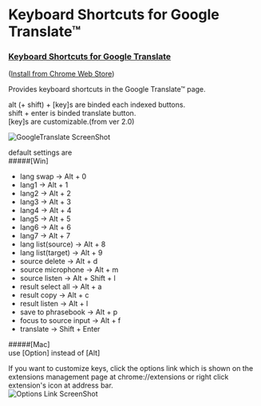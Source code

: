 Keyboard Shortcuts for Google Translate™
========================================

### [Keyboard Shortcuts for Google Translate](http://goo.gl/FBkb9)  
([Install from Chrome Web Store](http://goo.gl/FBkb9))  
  
  
Provides keyboard shortcuts in the Google Translate™ page.

alt (+ shift) + [key]s are binded each indexed buttons.  
shift + enter is binded translate button.  
[key]s are customizable.(from ver 2.0)  

![GoogleTranslate ScreenShot](https://raw.github.com/yamayamayamaji/Keyboard-Shortcuts-for-Google-Translate/master/ss-readme1.png)
  
default settings are  
#####[Win]  
* lang swap -> Alt + 0  
* lang1 -> Alt + 1  
* lang2 -> Alt + 2  
* lang3 -> Alt + 3  
* lang4 -> Alt + 4  
* lang5 -> Alt + 5  
* lang6 -> Alt + 6  
* lang7 -> Alt + 7  
* lang list(source) -> Alt + 8  
* lang list(target) -> Alt + 9  
* source delete -> Alt + d  
* source microphone -> Alt + m  
* source listen -> Alt + Shift + l  
* result select all -> Alt + a  
* result copy -> Alt + c  
* result listen -> Alt + l  
* save to phrasebook -> Alt + p  
* focus to source input -> Alt + f  
* translate -> Shift + Enter  
  
#####[Mac]  
use [Option] instead of [Alt]
  
If you want to customize keys, click the options link which is shown on the extensions management page at chrome://extensions
or right click extension's icon at address bar.  
![Options Link ScreenShot](https://raw.github.com/yamayamayamaji/Keyboard-Shortcuts-for-Google-Translate/master/ss-readme2.png)
